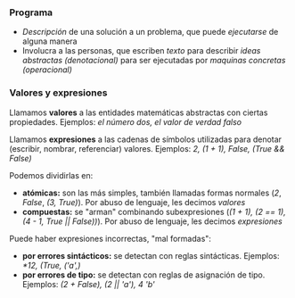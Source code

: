 ### Programa
- _Descripción_ de una solución a un problema, que puede _ejecutarse_ de alguna manera
- Involucra a las personas, que escriben _texto_ para describir _ideas abstractas (denotacional)_ para ser ejecutadas por _maquinas concretas (operacional)_

### Valores y expresiones

Llamamos **valores** a las entidades matemáticas abstractas con ciertas propiedades. Ejemplos: _el número dos, el valor de verdad falso_

Llamamos **expresiones** a las cadenas de símbolos utilizadas para denotar (escribir, nombrar, referenciar) valores. Ejemplos: _2, (1 + 1), False, (True && False)_

Podemos dividirlas en:
- **atómicas:** son las más simples, también llamadas formas normales (_2_, _False_, _(3, True)_). Por abuso de lenguaje, les decimos _valores_
- **compuestas:** se "arman" combinando subexpresiones (_(1 + 1), (2 == 1), (4 - 1, True || False))_). Por abuso de lenguaje, les decimos _expresiones_

Puede haber expresiones incorrectas, "mal formadas":
- **por errores sintácticos:** se detectan con reglas sintácticas. Ejemplos: _*12, (True, ('a',)_
- **por errores de tipo:** se detectan con reglas de asignación de tipo. Ejemplos: _(2 + False), (2 || 'a'), 4 'b'_
